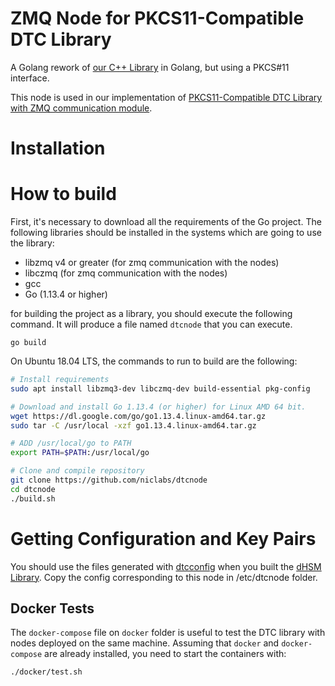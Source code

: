 # ZMQ Node for  PKCS11-Compatible DTC Library

A Golang rework of [our C++ Library](https://github.com/niclabs/tchsm-libdtc) in Golang, but using a PKCS#11 interface.

This node is used in our implementation of [PKCS11-Compatible DTC Library with ZMQ communication module](https://github.com/niclabs/dtc).


# Installation

# How to build

First, it's necessary to download all the requirements of the Go project. The following libraries should be installed in the systems which are going to use the library:

* libzmq v4 or greater (for zmq communication with the nodes)
* libczmq (for zmq communication with the nodes)
* gcc
* Go (1.13.4 or higher)

for building the project as a library, you should execute the following command. It will produce a file named `dtcnode` that you can execute.

`go build`

On Ubuntu 18.04 LTS, the commands to run to build are the following:

```bash
# Install requirements
sudo apt install libzmq3-dev libczmq-dev build-essential pkg-config

# Download and install Go 1.13.4 (or higher) for Linux AMD 64 bit.
wget https://dl.google.com/go/go1.13.4.linux-amd64.tar.gz
sudo tar -C /usr/local -xzf go1.13.4.linux-amd64.tar.gz

# ADD /usr/local/go to PATH
export PATH=$PATH:/usr/local/go

# Clone and compile repository
git clone https://github.com/niclabs/dtcnode
cd dtcnode
./build.sh
```

# Getting Configuration and Key Pairs

You should use the files generated with [dtcconfig](https://github.com/niclabs/dtcconfig) 
when you built the [dHSM Library](https://github.com/niclabs/dtc). Copy the config corresponding to this node in
/etc/dtcnode folder.

## Docker Tests

The `docker-compose` file on `docker` folder is useful to test the DTC library with nodes deployed on the same machine. Assuming that `docker` and `docker-compose` are already installed, you need to start the containers with:

`./docker/test.sh`
